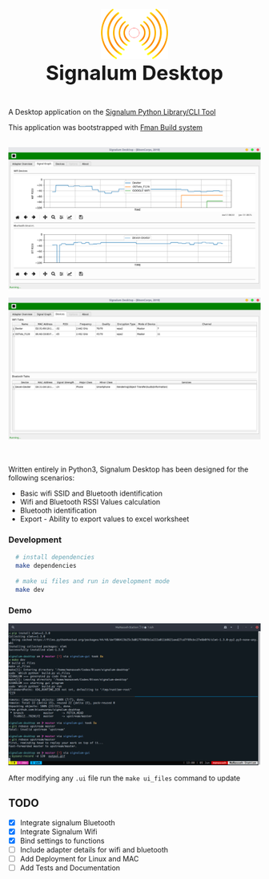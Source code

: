 <p align="center">
  <img src="src/main/resources/base/signalum.png" height="100" /><br/>
  <span> <b style="font-size: 40px;">Signalum Desktop</b></span>
</p>
<br>


A Desktop application on the <a href="https://github.com/bisoncorps/signalum" title="Signalum Library/CLI Tool">Signalum Python Library/CLI Tool</a>

This application was bootstrapped with <a href="https://github.com/mherrmann/fbs" title="fbs">Fman Build system</a>
<br> <br>

![Signal-Graph](assets/signal-graph.png)

![Devices](assets/devices.png)

<br><br>
Written entirely in Python3, Signalum Desktop has been designed for the following scenarios:

- Basic wifi SSID and Bluetooth identification
- Wifi and Bluetooth RSSI Values calculation
- Bluetooth identification
- Export - Ability to export values to excel worksheet



### Development

```bash
  # install dependencies
  make dependencies
```

```bash
  # make ui files and run in development mode
  make dev
```

### Demo

![Demo](assets/output.gif)


After modifying any `.ui` file run the `make ui_files` command to update


## TODO

- [x] Integrate signalum Bluetooth
- [x] Integrate Signalum Wifi
- [x] Bind settings to functions
- [ ] Include adapter details for wifi and bluetooth
- [ ] Add Deployment for Linux and MAC
- [ ] Add Tests and Documentation
